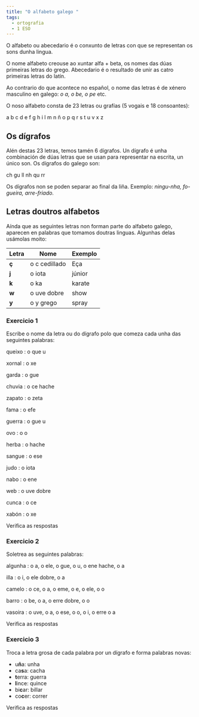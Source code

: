 ```yaml
---
title: "O alfabeto galego "
tags:
  - ortografia
  - 1 ESO
---
```

O alfabeto ou abecedario é o conxunto de letras con que se representan os sons
dunha lingua.

O nome alfabeto creouse ao xuntar alfa + beta, os nomes das dúas primeiras
letras do grego. Abecedario é o resultado de unir as catro primeiras letras do
latín.

Ao contrario do que acontece no español, o nome das letras é de xénero masculino
en galego: *o a, o be, o pe* etc.

O noso alfabeto consta de 23 letras ou grafías (5 vogais e 18 consoantes):

<e-layout>
  <e-tag color=4 desc="o a">a</e-tag>
  <e-tag color=4 desc="o be">b</e-tag>
  <e-tag color=4 desc="o ce">c</e-tag>
  <e-tag color=4 desc="o de">d</e-tag>
  <e-tag color=4 desc="o e">e</e-tag>
  <e-tag color=4 desc="o efe">f</e-tag>
  <e-tag color=4 desc="o gue">g</e-tag>
  <e-tag color=4 desc="o hache">h</e-tag>
  <e-tag color=4 desc="o i">i</e-tag>
  <e-tag color=4 desc="o ele">l</e-tag>
  <e-tag color=4 desc="o eme">m</e-tag>
  <e-tag color=4 desc="o ene">n</e-tag>
  <e-tag color=4 desc="o eñe">ñ</e-tag>
  <e-tag color=4 desc="o o">o</e-tag>
  <e-tag color=4 desc="o pe">p</e-tag>
  <e-tag color=4 desc="o que">q</e-tag>
  <e-tag color=4 desc="o erre">r</e-tag>
  <e-tag color=4 desc="o ese">s</e-tag>
  <e-tag color=4 desc="o te">t</e-tag>
  <e-tag color=4 desc="o u">u</e-tag>
  <e-tag color=4 desc="o uve">v</e-tag>
  <e-tag color=4 desc="o xe">x</e-tag>
  <e-tag color=4 desc="o zeta">z</e-tag>
</e-layout>

## Os dígrafos

Alén destas 23 letras, temos tamén 6 dígrafos. Un dígrafo é unha combinación
de dúas letras que se usan para representar na escrita, un único son. Os
dígrafos do galego son:

<e-layout>
  <e-tag color=5 desc="o ce hache">ch</e-tag>
  <e-tag color=5 desc="o gue u">gu</e-tag>
  <e-tag color=5 desc="o ele dobre">ll</e-tag>
  <e-tag color=5 desc="o ene hache">nh</e-tag>
  <e-tag color=5 desc="o que u">qu</e-tag>
  <e-tag color=5 desc="o erre dobre">rr</e-tag>
</e-layout>

Os dígrafos non se poden separar ao final da liña. Exemplo: *ningu-nha,
fo-gueira, arre-friado.*

## Letras doutros alfabetos

Aínda que as seguintes letras non forman parte do alfabeto galego, aparecen en
palabras que tomamos doutras linguas. Algunhas delas usámolas moito:

| Letra | Nome          | Exemplo |
| ----- | ------------- | ------- |
| **ç** | o c cedillado | Eça     |
| **j** | o iota        | júnior  |
| **k** | o ka          | karate  |
| **w** | o uve dobre   | show    |
| **y** | o y grego     | spray   |

### Exercicio 1

Escribe o nome da letra ou do dígrafo polo que comeza cada unha das seguintes
palabras:

queixo : o <e-answer size=3>que u</e-answer>

xornal : o <e-answer size=3>xe</e-answer>

garda : o <e-answer size=3>gue</e-answer>

chuvia : o <e-answer size=3>ce hache</e-answer>

zapato : o <e-answer size=3>zeta</e-answer>

fama : o <e-answer size=3>efe</e-answer>

guerra : o <e-answer size=3>gue u</e-answer>

ovo : o <e-answer size=3>o</e-answer>

herba : o <e-answer size=3>hache</e-answer>

sangue : o <e-answer size=3>ese</e-answer>

judo : o <e-answer size=3>iota</e-answer>

nabo : o <e-answer size=3>ene</e-answer>

web : o <e-answer size=3>uve dobre</e-answer>

cunca : o <e-answer size=3>ce</e-answer>

xabón : o <e-answer size=3>xe</e-answer>

<e-validate>Verifica as respostas</e-validate>

### Exercicio 2

Soletrea as seguintes palabras:

algunha : o <e-answer size=3>a</e-answer>, o <e-answer size=3>ele</e-answer>, o
<e-answer size=3>gue</e-answer>, o <e-answer size=3>u</e-answer>, o
<e-answer size=3>ene hache</e-answer>, o <e-answer size=3>a</e-answer>

illa : o <e-answer size=3>i</e-answer>, o <e-answer size=3>ele dobre</e-answer>,
o <e-answer size=3>a</e-answer>

camelo : o <e-answer size=3>ce</e-answer>, o <e-answer size=3>a</e-answer>, o
<e-answer size=3>eme</e-answer>, o <e-answer size=3>e</e-answer>, o
<e-answer size=3>ele</e-answer>, o <e-answer size=3>o</e-answer>

barro : o <e-answer size=3>be</e-answer>, o <e-answer size=3>a</e-answer>, o
<e-answer size=3>erre dobre</e-answer>, o <e-answer size=3>o</e-answer>

vasoira : o <e-answer size=3>uve</e-answer>, o <e-answer size=3>a</e-answer>, o
<e-answer size=3>ese</e-answer>, o <e-answer size=3>o</e-answer>, o
<e-answer size=3>i</e-answer>, o <e-answer size=3>erre</e-answer> o
<e-answer size=3>a</e-answer>

<e-validate>Verifica as respostas</e-validate>

### Exercicio 3

Troca a letra grosa de cada palabra por un dígrafo e forma palabras novas:

* u**ñ**a: u<e-answer size=3>nh</e-answer>a
* ca**s**a: ca<e-answer size=3>ch</e-answer>a
* **t**erra: <e-answer size=3>gu</e-answer>erra
* **l**ince: <e-answer size=3>qu</e-answer>ince
* bi**c**ar: bi<e-answer size=3>ll</e-answer>ar
* co**c**er: co<e-answer size=3>rr</e-answer>er

<e-validate>Verifica as respostas</e-validate>